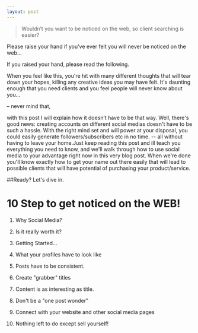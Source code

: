 ```yaml
---
layout: post
---
```


> Wouldn’t you want to be noticed on the web, so client searching is easier? 

Please raise your hand if you've ever felt you will never be noticed on the web...

If you raised your hand, please read the following. 

When you feel like this, you're hit with many different thoughts that will tear down your hopes, killing any creative ideas you may have felt. It's daunting enough that you need clients and you feel people will never know about you...

– never mind that,

with this post I will explain how it doesn’t have to be that way. Well, there's good news: creating accounts on different social medias doesn't have to be such a hassle. With the right mind set and will power at your disposal, you could easily generate followers/subscribers etc in no time. -- all without having to leave your home.Just keep reading this post and ill teach you everything you need to know, and we'll walk through how to use social media to your advantage right now in this very blog post. When we're done you'll know exactly how to get your name out there easily that will lead to possible clients that will have potential of purchasing your product/service.

##Ready? Let's dive in. 

# 10 Step to get noticed on the WEB! 

1. Why Social Media? 

2. Is it really worth it?

3. Getting Started...

4. What your profiles have to look like

5. Posts have to be consistent.

6. Create "grabber" titles

7. Content is as interesting as title.

8. Don't be a "one post wonder"

9. Connect with your website and other social media pages

10. Nothing left to do except sell yourself!
